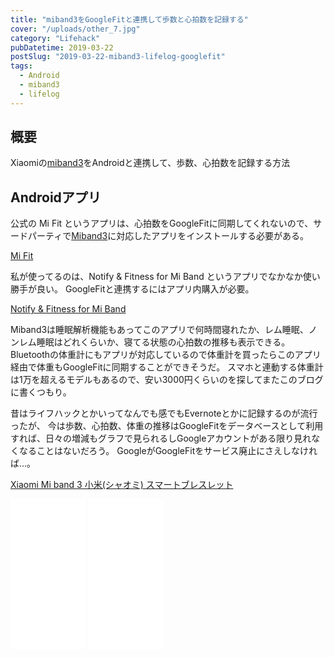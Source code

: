 ```yaml
---
title: "miband3をGoogleFitと連携して歩数と心拍数を記録する"
cover: "/uploads/other_7.jpg"
category: "Lifehack"
pubDatetime: 2019-03-22
postSlug: "2019-03-22-miband3-lifelog-googlefit"
tags:
  - Android
  - miband3
  - lifelog
---
```


## 概要

Xiaomiの[miband3](https://amzn.to/2JhyjSA)をAndroidと連携して、歩数、心拍数を記録する方法


## Androidアプリ

公式の Mi Fit というアプリは、心拍数をGoogleFitに同期してくれないので、サードパーティで[Miband3](https://amzn.to/2JhyjSA)に対応したアプリをインストールする必要がある。

[Mi Fit](https://play.google.com/store/apps/details?id=com.xiaomi.hm.health)

私が使ってるのは、Notify & Fitness for Mi Band というアプリでなかなか使い勝手が良い。
GoogleFitと連携するにはアプリ内購入が必要。

[Notify & Fitness for Mi Band](https://play.google.com/store/apps/details?id=com.mc.miband1)

Miband3は睡眠解析機能もあってこのアプリで何時間寝れたか、レム睡眠、ノンレム睡眠はどれくらいか、寝てる状態の心拍数の推移も表示できる。
Bluetoothの体重計にもアプリが対応しているので体重計を買ったらこのアプリ経由で体重もGoogleFitに同期することができそうだ。
スマホと連動する体重計は1万を超えるモデルもあるので、安い3000円くらいのを探してまたこのブログに書くつもり。

昔はライフハックとかいってなんでも感でもEvernoteとかに記録するのが流行ったが、
今は歩数、心拍数、体重の推移はGoogleFitをデータベースとして利用すれば、日々の増減もグラフで見られるしGoogleアカウントがある限り見れなくなることはないだろう。
GoogleがGoogleFitをサービス廃止にさえしなければ…。

[Xiaomi Mi band 3 小米(シャオミ) スマートブレスレット](https://amzn.to/2TRLleZ)

<iframe style="width:120px;height:240px;" marginwidth="0" marginheight="0" scrolling="no" frameborder="0" src="//rcm-fe.amazon-adsystem.com/e/cm?lt1=_blank&bc1=000000&IS2=1&bg1=FFFFFF&fc1=000000&lc1=0000FF&t=karumado-22&language=ja_JP&o=9&p=8&l=as4&m=amazon&f=ifr&ref=as_ss_li_til&asins=B07G38BD38&linkId=6a18d9c654ee8bf0a8d06225c1f1bb8b"></iframe>
<iframe style="width:120px;height:240px;" marginwidth="0" marginheight="0" scrolling="no" frameborder="0" src="//rcm-fe.amazon-adsystem.com/e/cm?lt1=_blank&bc1=000000&IS2=1&bg1=FFFFFF&fc1=000000&lc1=0000FF&t=karumado-22&language=ja_JP&o=9&p=8&l=as4&m=amazon&f=ifr&ref=as_ss_li_til&asins=B07FR88KHW&linkId=7baaaadfd1efc1ba2d908b15894ab7da"></iframe>
